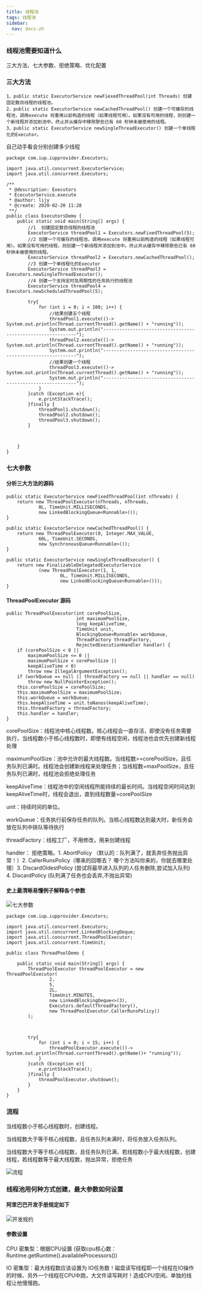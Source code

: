 ```yaml
---
title: 线程池
tags: 线程池
sidebar: 
  nav: docs-zh
---
```


### 线程池需要知道什么

三大方法、七大参数、拒绝策略、优化配置

### 三大方法

```
1、public static ExecutorService newFiexedThreadPool(int Threads) 创建固定数目线程的线程池。
2、public static ExecutorService newCachedThreadPool() 创建一个可缓存的线程池，调用execute 将重用以前构造的线程（如果线程可用）。如果没有可用的线程，则创建一个新线程并添加到池中。终止并从缓存中移除那些已有 60 秒钟未被使用的线程。
3、public static ExecutorService newSingleThreadExecutor() 创建一个单线程化的Executor。
```
自己动手看会分别创建多少线程
```
package com.iup.iupprovider.Executors;

import java.util.concurrent.ExecutorService;
import java.util.concurrent.Executors;

/**
 * @description: Executors
 * EcecutorService.execute
 * @author: lijy
 * @create: 2020-02-20 11:28
 **/
public class ExecutorsDemo {
    public static void main(String[] args) {
        //1  创建固定数目线程的线程池
        ExecutorService threadPool1 = Executors.newFixedThreadPool(5);
        //2 创建一个可缓存的线程池，调用execute 将重用以前构造的线程（如果线程可用）。如果没有可用的线程，则创建一个新线程并添加到池中。终止并从缓存中移除那些已有 60 秒钟未被使用的线程。
        ExecutorService threadPool2 = Executors.newCachedThreadPool();
        //3 创建一个单线程化的Executor
        ExecutorService threadPool3 = Executors.newSingleThreadExecutor();
        //4 创建一个支持定时及周期性的任务执行的线程池
        ExecutorService threadPool4 = Executors.newScheduledThreadPool(5);

        try{
            for (int i = 0; i < 100; i++) {
                //结果创建五个线程
                threadPool1.execute(()-> System.out.println(Thread.currentThread().getName() + "running"));
                System.out.println("------------------------------------------------------------");
                threadPool2.execute(()-> System.out.println(Thread.currentThread().getName() + "running"));
                System.out.println("------------------------------------------------------------");
                //结果创建一个线程
                threadPool3.execute(()-> System.out.println(Thread.currentThread().getName() + "running"));
                System.out.println("------------------------------------------------------------");
            }
        }catch (Exception e){
            e.printStackTrace();
        }finally {
            threadPool1.shutdown();
            threadPool2.shutdown();
            threadPool3.shutdown();
        }



    }
}

```

### 七大参数

#### 分析三大方法的源码
```
public static ExecutorService newFixedThreadPool(int nThreads) {
    return new ThreadPoolExecutor(nThreads, nThreads,
            0L, TimeUnit.MILLISECONDS,
            new LinkedBlockingQueue<Runnable>());
}

public static ExecutorService newCachedThreadPool() {
    return new ThreadPoolExecutor(0, Integer.MAX_VALUE,
            60L, TimeUnit.SECONDS,
            new SynchronousQueue<Runnable>());
}

public static ExecutorService newSingleThreadExecutor() {
    return new FinalizableDelegatedExecutorService
            (new ThreadPoolExecutor(1, 1,
                    0L, TimeUnit.MILLISECONDS,
                    new LinkedBlockingQueue<Runnable>()));
}
```

#### ThreadPoolExecutor 源码
```
public ThreadPoolExecutor(int corePoolSize,
                          int maximumPoolSize,
                          long keepAliveTime,
                          TimeUnit unit,
                          BlockingQueue<Runnable> workQueue,
                          ThreadFactory threadFactory,
                          RejectedExecutionHandler handler) {
    if (corePoolSize < 0 ||
        maximumPoolSize <= 0 ||
        maximumPoolSize < corePoolSize ||
        keepAliveTime < 0)
        throw new IllegalArgumentException();
    if (workQueue == null || threadFactory == null || handler == null)
        throw new NullPointerException();
    this.corePoolSize = corePoolSize;
    this.maximumPoolSize = maximumPoolSize;
    this.workQueue = workQueue;
    this.keepAliveTime = unit.toNanos(keepAliveTime);
    this.threadFactory = threadFactory;
    this.handler = handler;
}
```

corePoolSize：线程池中核心线程数。核心线程会一直存活，即使没有任务需要执行，当线程数小于核心线程数时，即使有线程空闲，线程池也会优先创建新线程处理

maximumPoolSize：池中允许的最大线程数。当线程数>=corePoolSize，且任务队列已满时。线程池会创建新线程来处理任务；当线程数=maxPoolSize，且任务队列已满时，线程池会拒绝处理任务

keepAliveTime：线程池中的空闲线程所能持续的最长时间。当线程空闲时间达到keepAliveTime时，线程会退出，直到线程数量=corePoolSize

unit：持续时间的单位。

workQueue：任务执行前保存任务的队列。当核心线程数达到最大时，新任务会放在队列中排队等待执行

threadFactory：线程工厂，不用修改，用来创建线程

handler： 拒绝策略。1. AbortPolicy （默认的：队列满了，就丢弃任务抛出异常！）2. CallerRunsPolicy（哪来的回哪去？ 哪个方法叫你来的，你就去哪里处理）3. DiscardOldestPolicy (尝试将最早进入队列的人任务删除,尝试加入队列) 4. DiscardPolicy (队列满了任务也会丢弃,不抛出异常)

#### 史上最清晰易懂例子解释各个参数

![七大参数](https://jialiangbujiaj1a.github.io/imgs/线程池/七大参数.jpg)

```
package com.iup.iupprovider.Executors;

import java.util.concurrent.Executors;
import java.util.concurrent.LinkedBlockingDeque;
import java.util.concurrent.ThreadPoolExecutor;
import java.util.concurrent.TimeUnit;

public class ThreadPoolDemo {

    public static void main(String[] args) {
        ThreadPoolExecutor threadPoolExecutor = new ThreadPoolExecutor(
                2,
                5,
                2L,
                TimeUnit.MINUTES,
                new LinkedBlockingDeque<>(3),
                Executors.defaultThreadFactory(),
                new ThreadPoolExecutor.CallerRunsPolicy()
        );



        try{
            for (int i = 0; i < 15; i++) {
                threadPoolExecutor.execute(()-> System.out.println(Thread.currentThread().getName()+ "running"));
            }
        }catch (Exception e){
            e.printStackTrace();
        }finally {
            threadPoolExecutor.shutdown();
        }
    }
}

```

### 流程

当线程数小于核心线程数时，创建线程。

当线程数大于等于核心线程数，且任务队列未满时，将任务放入任务队列。

当线程数大于等于核心线程数，且任务队列已满，若线程数小于最大线程数，创建线程，若线程数等于最大线程数，抛出异常，拒绝任务

![流程](https://jialiangbujiaj1a.github.io/imgs/线程池/流程图.jpg)

### 线程池用何种方式创建，最大参数如何设置

#### 阿里巴巴开发手册规定如下

![开发规约](https://jialiangbujiaj1a.github.io/imgs/线程池/开发手册.png)

#### 参数设置

CPU 密集型：根据CPU设置 (获取cpu核心数： Runtime.getRuntime().availableProcessors())

IO 密集型：最大线程数应该设置为 IO任务数！磁盘读写线程即一个线程在IO操作的时候、另外一个线程在CPU中跑，大文件读写耗时！造成CPU空闲。单独的线程让他慢慢跑。








